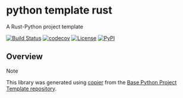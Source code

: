 # python template rust

A Rust-Python project template

[![Build Status](https://github.com/python-project-templates/python-template-rust/actions/workflows/build.yaml/badge.svg?branch=main&event=push)](https://github.com/python-project-templates/python-template-rust/actions/workflows/build.yaml)
[![codecov](https://codecov.io/gh/python-project-templates/python-template-rust/branch/main/graph/badge.svg)](https://codecov.io/gh/python-project-templates/python-template-rust)
[![License](https://img.shields.io/github/license/python-project-templates/python-template-rust)](https://github.com/python-project-templates/python-template-rust)
[![PyPI](https://img.shields.io/pypi/v/python-template-rust.svg)](https://pypi.python.org/pypi/python-template-rust)

## Overview


> [!NOTE]
> This library was generated using [copier](https://copier.readthedocs.io/en/stable/) from the [Base Python Project Template repository](https://github.com/python-project-templates/base).
